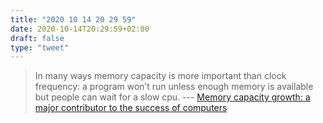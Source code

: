 ```yaml
---
title: "2020 10 14 20 29 59"
date: 2020-10-14T20:29:59+02:00
draft: false
type: "tweet"
---
```

> In many ways memory capacity is more important than clock frequency: a program won’t run unless enough memory is available but people can wait for a slow cpu. --- [Memory capacity growth: a major contributor to the success of computers](http://shape-of-code.coding-guidelines.com/2020/10/04/memory-capacity-growth-a-major-contributor-to-the-success-of-computers/)

